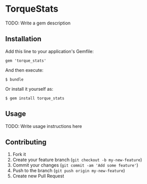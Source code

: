 # TorqueStats

TODO: Write a gem description

## Installation

Add this line to your application's Gemfile:

    gem 'torque_stats'

And then execute:

    $ bundle

Or install it yourself as:

    $ gem install torque_stats

## Usage

TODO: Write usage instructions here

## Contributing

1. Fork it
2. Create your feature branch (`git checkout -b my-new-feature`)
3. Commit your changes (`git commit -am 'Add some feature'`)
4. Push to the branch (`git push origin my-new-feature`)
5. Create new Pull Request

